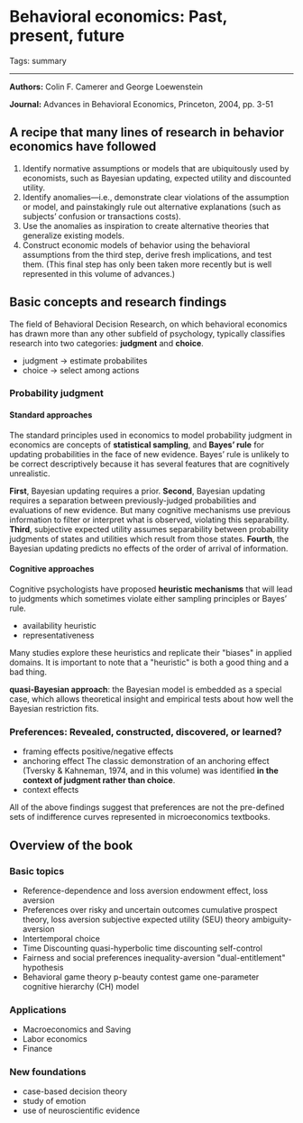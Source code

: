 ﻿# Behavioral economics: Past, present, future

Tags: summary

---

**Authors:** Colin F. Camerer and George Loewenstein

**Journal:** Advances in Behavioral Economics, Princeton, 2004, pp. 3-51

## A recipe that many lines of research in behavior economics have followed
1. Identify normative assumptions or models that are ubiquitously used by economists, such as Bayesian updating, expected utility and discounted utility.
2. Identify anomalies—i.e., demonstrate clear violations of the assumption or model, and painstakingly rule out alternative explanations (such as subjects’ confusion or transactions costs).
3. Use the anomalies as inspiration to create alternative theories that generalize existing models.
4. Construct economic models of behavior using the behavioral assumptions from the third step, derive fresh implications, and test them. (This final step has only been taken more recently but is well represented in this volume of advances.)

## Basic concepts and research findings
The field of Behavioral Decision Research, on which behavioral economics has drawn more than any other subfield of psychology, typically classifies research into two categories: **judgment** and **choice**.

- judgment -> estimate probabilites
- choice -> select among actions

### Probability judgment
#### Standard approaches
The standard principles used in economics to model probability judgment in economics are concepts of **statistical sampling**, and **Bayes’ rule** for updating probabilities in the face of new evidence. Bayes’ rule is unlikely to be correct descriptively because it has several features that are cognitively unrealistic. 

**First**, Bayesian updating requires a prior. **Second**, Bayesian updating requires a separation between previously-judged probabilities and evaluations of new evidence. But many cognitive mechanisms use previous information to filter or interpret what is observed, violating this separability. **Third**, subjective expected utility assumes separability between probability judgments of states and utilities which result from those states. **Fourth**, the Bayesian updating predicts no effects of the order of arrival of information.

#### Cognitive approaches
Cognitive psychologists have proposed **heuristic mechanisms** that will lead to judgments which sometimes violate either sampling principles or Bayes’ rule.

- availability heuristic
- representativeness

Many studies explore these heuristics and replicate their "biases" in applied domains. It is important to note that a "heuristic" is both a good thing and a bad thing.

**quasi-Bayesian approach**: the Bayesian model is embedded as a special case, which allows theoretical insight and empirical tests about how well the Bayesian restriction fits.

### Preferences: Revealed, constructed, discovered, or learned?
- framing effects
positive/negative effects
- anchoring effect
The classic demonstration of an anchoring effect (Tversky & Kahneman, 1974, and in this volume) was identified **in the context of judgment rather than choice**.
- context effects

All of the above findings suggest that preferences are not the pre-defined sets of indifference curves represented in microeconomics textbooks.

## Overview of the book
### Basic topics
- Reference-dependence and loss aversion
endowment effect, loss aversion
- Preferences over risky and uncertain outcomes
cumulative prospect theory, loss aversion
subjective expected utility (SEU) theory
ambiguity-aversion
- Intertemporal choice
- Time Discounting
quasi-hyperbolic time discounting
self-control
- Fairness and social preferences
inequality-aversion
"dual-entitlement" hypothesis
- Behavioral game theory
p-beauty contest game
one-parameter cognitive hierarchy (CH) model

### Applications
- Macroeconomics and Saving
- Labor economics
- Finance

### New foundations
- case-based decision theory
- study of emotion
- use of neuroscientific evidence

